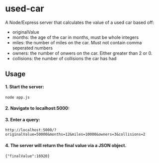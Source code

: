 # used-car

A Node/Express server that calculates the value of a used car based off:
 * originalValue
 * months: the age of the car in months, must be whole integers
 * miles: the number of miles on the car. Must not contain comma seperated numbers
 * owners: the number of onwers on the car. Either greater than 2 or 0.
 * collisions: the number of collisions the car has had

## Usage

#### 1. Start the server:

```
node app.js
```
#### 2. Navigate to localhost:5000: 

#### 3. Enter a query:

```
http://localhost:5000/?originalValue=50000&months=12&miles=10000&owners=3&collisions=2
```

#### 4. The server will return the final value via a JSON object.
```
{"finalValue":16920}
```
